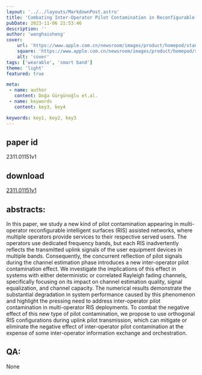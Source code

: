 ```yaml
---
layout: '../../layouts/MarkdownPost.astro'
title: 'Combating Inter-Operator Pilot Contamination in Reconfigurable Intelligent Surfaces Assisted Multi-Operator Networks'
pubDate: 2023-11-06 21:53:46
description: ''
author: 'wanghaisheng'
cover:
    url: 'https://www.apple.com.cn/newsroom/images/product/homepod/standard/Apple-HomePod-hero-230118_big.jpg.large_2x.jpg'
    square: 'https://www.apple.com.cn/newsroom/images/product/homepod/standard/Apple-HomePod-hero-230118_big.jpg.large_2x.jpg'
    alt: 'cover'
tags: ['wearable', 'smart band'] 
theme: 'light'
featured: true

meta:
 - name: author
   content: Doğa Gürgünoğlu et.al.
 - name: keywords
   content: key3, key4

keywords: key1, key2, key3
---
```


## paper id
2311.01151v1
## download
[2311.01151v1](http://arxiv.org/abs/2311.01151v1)
## abstracts:
In this paper, we study a new kind of pilot contamination appearing in multi-operator reconfigurable intelligent surfaces (RIS) assisted networks, where multiple operators provide services to their respective served users. The operators use dedicated frequency bands, but each RIS inadvertently reflects the transmitted uplink signals of the user equipment devices in multiple bands. Consequently, the concurrent reflection of pilot signals during the channel estimation phase introduces a new inter-operator pilot contamination effect. We investigate the implications of this effect in systems with either deterministic or correlated Rayleigh fading channels, specifically focusing on its impact on channel estimation quality, signal equalization, and channel capacity. The numerical results demonstrate the substantial degradation in system performance caused by this phenomenon and highlight the pressing need to address inter-operator pilot contamination in multi-operator RIS deployments. To combat the negative effect of this new type of pilot contamination, we propose to use orthogonal RIS configurations during uplink pilot transmission, which can mitigate or eliminate the negative effect of inter-operator pilot contamination at the expense of some inter-operator information exchange and orchestration.
## QA:
None
